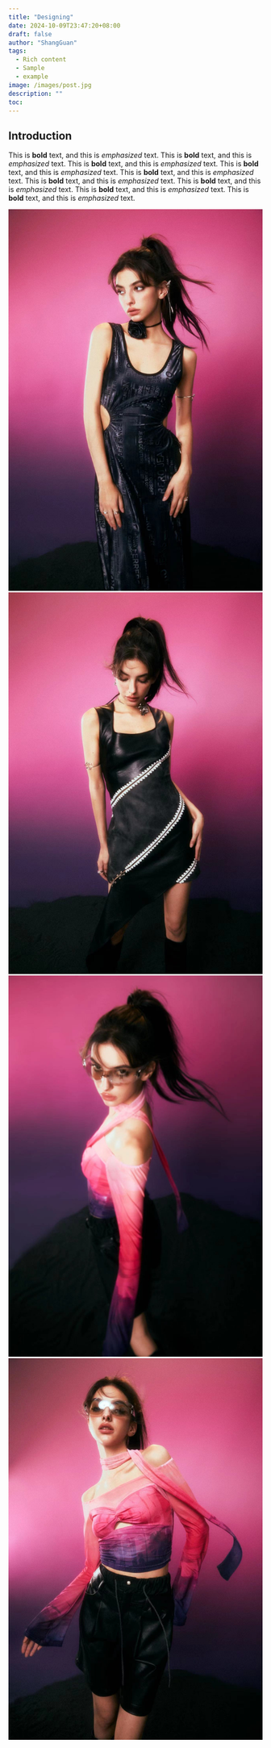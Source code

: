 ```yaml
---
title: "Designing"
date: 2024-10-09T23:47:20+08:00
draft: false
author: "ShangGuan"
tags:
  - Rich content
  - Sample
  - example
image: /images/post.jpg
description: ""
toc:
---
```



## Introduction

This is **bold** text, and this is *emphasized* text.
This is **bold** text, and this is *emphasized* text.
This is **bold** text, and this is *emphasized* text.
This is **bold** text, and this is *emphasized* text.
This is **bold** text, and this is *emphasized* text.
This is **bold** text, and this is *emphasized* text.
This is **bold** text, and this is *emphasized* text.
This is **bold** text, and this is *emphasized* text.
This is **bold** text, and this is *emphasized* text.

![Hugo](images/202410090051061.jpg)
![Hugo](images/202410090051062.jpg)
![Hugo](images/202410090051063.jpg)
![Hugo](images/202410090051064.jpg)
